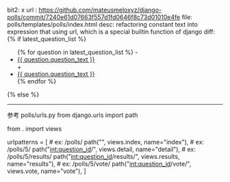 bit2:  x 
url : https://github.com/mateusmeloxyz/django-polls/commit/7240e61d07663f557d1fd0646f8c73d01010e4fe
file: polls/templates/polls/index.html
desc: refactoring constant text into expression that using url, which is a special builtin function of django
diff: 
{% if latest_question_list %}
<ul>
  {% for question in latest_question_list %}
-  <li><a href="/polls/{{ question.id }}/">{{ question.question_text }}</a></li>
+  <li><a href="{% url 'detail' question.id %}">{{ question.question_text }}</a></li>
  {% endfor %}
</ul>
{% else %}


--------------------------------
参考 polls/urls.py
from django.urls import path

from . import views

urlpatterns = [
    # ex: /polls/
    path("", views.index, name="index"),
    # ex: /polls/5/
    path("<int:question_id>/", views.detail, name="detail"),
    # ex: /polls/5/results/
    path("<int:question_id>/results/", views.results, name="results"),
    # ex: /polls/5/vote/
    path("<int:question_id>/vote/", views.vote, name="vote"),
]